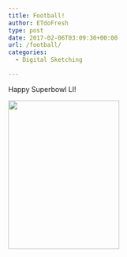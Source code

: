 ```yaml
---
title: Football!
author: ETdoFresh
type: post
date: 2017-02-06T03:09:30+00:00
url: /football/
categories:
  - Digital Sketching

---
```

Happy Superbowl LI!

[<img class="aligncenter size-medium wp-image-820" src="http://www.etdofresh.com/wp-content/uploads/2017/02/Football-225x300.png" alt="" width="225" height="300" srcset="http://localhost/wp-content/uploads/2017/02/Football-225x300.png 225w, http://localhost/wp-content/uploads/2017/02/Football-768x1024.png 768w, http://localhost/wp-content/uploads/2017/02/Football.png 1200w" sizes="(max-width: 225px) 100vw, 225px" />][1]

 [1]: http://www.etdofresh.com/wp-content/uploads/2017/02/Football.png